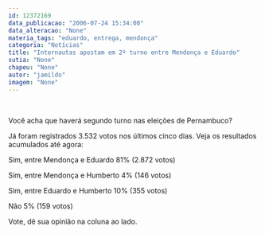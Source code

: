 ```yaml
---
id: 12372169
data_publicacao: "2006-07-24 15:34:00"
data_alteracao: "None"
materia_tags: "eduardo, entrega, mendonça"
categoria: "Notícias"
title: "Internautas apostam em 2º turno entre Mendonça e Eduardo"
sutia: "None"
chapeu: "None"
autor: "jamildo"
imagem: "None"
---
```

<p>&nbsp;</p>
<p>Voc&ecirc; acha que haver&aacute; segundo turno nas elei&ccedil;&otilde;es de Pernambuco?</p>
<p>J&aacute; foram registrados 3.532 votos nos &uacute;ltimos cinco dias. Veja os resultados acumulados at&eacute; agora:</p>
<p>Sim, entre Mendon&ccedil;a e Eduardo 81% (2.872 votos)</p>
<p>Sim, entre Mendon&ccedil;a e Humberto 4% (146 votos)</p>
<p>Sim, entre Eduardo e Humberto 10% (355 votos)</p>
<p>N&atilde;o 5% (159 votos)</p>
<p>Vote, d&ecirc; sua opini&atilde;o na coluna ao lado.</p>
